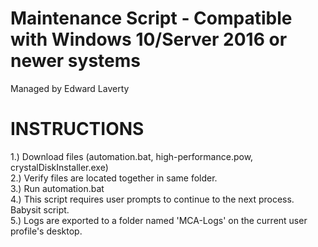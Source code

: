 # Maintenance Script - Compatible with Windows 10/Server 2016 or newer systems

Managed by Edward Laverty

# INSTRUCTIONS
1.) Download files (automation.bat, high-performance.pow, crystalDiskInstaller.exe)<br>
2.) Verify files are located together in same folder.<br>
3.) Run automation.bat<br>
4.) This script requires user prompts to continue to the next process. Babysit script.<br>
5.) Logs are exported to a folder named 'MCA-Logs' on the current user profile's desktop.<br>
